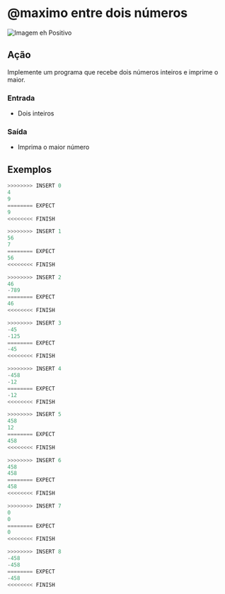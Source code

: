 # @maximo entre dois números

![Imagem eh Positivo](https://raw.githubusercontent.com/qxcodefup/arcade/master/base/maximo/cover.jpg)

## Ação

Implemente um programa que recebe dois números inteiros e imprime o maior.

### Entrada

- Dois inteiros

### Saída

- Imprima o maior número

## Exemplos

```py
>>>>>>>> INSERT 0
4
9
======== EXPECT
9
<<<<<<<< FINISH
```

```py
>>>>>>>> INSERT 1
56
7
======== EXPECT
56
<<<<<<<< FINISH
```

```py
>>>>>>>> INSERT 2
46
-789
======== EXPECT
46
<<<<<<<< FINISH
```

```py
>>>>>>>> INSERT 3
-45
-125
======== EXPECT
-45
<<<<<<<< FINISH
```

```py
>>>>>>>> INSERT 4
-458
-12
======== EXPECT
-12
<<<<<<<< FINISH
```

```py
>>>>>>>> INSERT 5
458
12
======== EXPECT
458
<<<<<<<< FINISH
```

```py
>>>>>>>> INSERT 6
458
458
======== EXPECT
458
<<<<<<<< FINISH
```

```py
>>>>>>>> INSERT 7
0
0
======== EXPECT
0
<<<<<<<< FINISH
```

```py
>>>>>>>> INSERT 8
-458
-458
======== EXPECT
-458
<<<<<<<< FINISH
```
